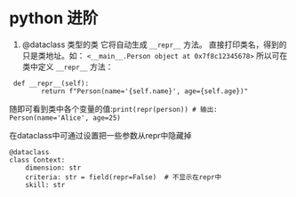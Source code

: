 # python 进阶
1. @dataclass 类型的类
   它将自动生成 `__repr__` 方法。
   直接打印类名，得到的只是类地址。如： `<__main__.Person object at 0x7f8c12345678>`
   所以可在类中定义 `__repr__` 方法：

```
 def __repr__(self):
        return f"Person(name='{self.name}', age={self.age})"
```

随即可看到类中各个变量的值:`print(repr(person)) # 输出: Person(name='Alice', age=25)`

在dataclass中可通过设置把一些参数从repr中隐藏掉
```
@dataclass
class Context:
    dimension: str
    criteria: str = field(repr=False)  # 不显示在repr中
    skill: str
```
